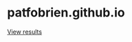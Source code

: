 ﻿# patfobrien.github.io

[View results](https://flatgithub.com/patfobrien.github.io/incidents-june-2023-format.json)
